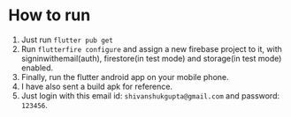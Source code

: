# How to run

1. Just run ```flutter pub get```
2. Run ```flutterfire configure``` and assign a new firebase project to it, with signinwithemail(auth), firestore(in test mode) and storage(in test mode) enabled.
3. Finally, run the flutter android app on your mobile phone.
4. I have also sent a build apk for reference.
5. Just login with this email id: ```shivanshukgupta@gmail.com``` and password: ```123456```.
